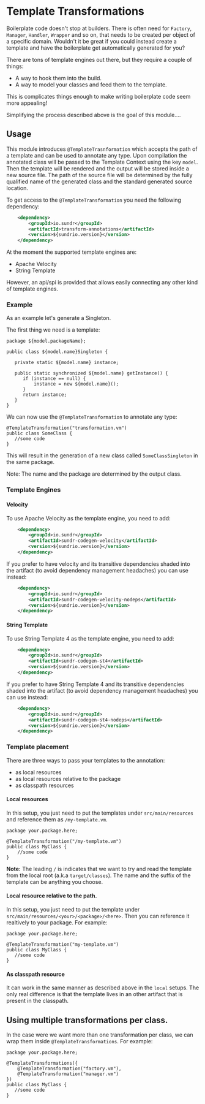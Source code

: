 # Template Transformations

Boilerplate code doesn't stop at builders. There is often need for `Factory`, `Manager`, `Handler`, `Wrapper` and so on, that needs to be created per object of a specific domain.
Wouldn't it be great if you could instead create a template and have the boilerplate get automatically generated for you?

There are tons of template engines out there, but they require a couple of things:

- A way to hook them into the build.
- A way to model your classes and feed them to the template.

This is complicates things enough to make writing boilerplate code seem more appealing! 

Simplifying the process described above is the goal of this module....

## Usage
This module introduces `@TemplateTrasnformation` which accepts the path of a template and can be used to annotate any type.
Upon compilation the annotated class will be passed to the Template Context using the key `model`. Then the template will be rendered
and the output will be stored inside a new source file. The path of the source file will be determined by the fully qualified name of the generated class and the standard generated source location.

To get access to the `@TemplateTransformation` you need the following dependency:

```xml
    <dependency>
        <groupId>io.sundr</groupId>
        <artifactId>transform-annotations</artifactId>
        <version>${sundrio.version}</version>
    </dependency>
```

At the moment the supported template engines are:

- Apache Velocity 
- String Template

However, an api/spi is provided that allows easily connecting any other kind of template engines.

### Example

As an example let's generate a Singleton.

The first thing we need is a template:

    package ${model.packageName};
    
    public class ${model.name}Singleton {
    
       private static ${model.name} instance;
       
       public static synchronized ${model.name} getInstance() {
          if (instance == null) {
              instance = new ${model.name}();
          }
          return instance;
       }
    }

We can now use the `@TemplateTransformation` to annotate any type:

    
    @TemplateTransformation("transformation.vm")
    public class SomeClass {
       //some code
    }

This will result in the generation of a new class called `SomeClassSingleton` in the same package.

Note: The name and the package are determined by the output class.


### Template Engines

#### Velocity 

To use Apache Velocity as the template engine, you need to add:

```xml
    <dependency>
        <groupId>io.sundr</groupId>
        <artifactId>sundr-codegen-velocity</artifactId>
        <version>${sundrio.version}</version>
    </dependency>
```

If you prefer to have velocity and its transitive dependencies shaded into the artifact (to avoid dependency management headaches) you can use instead:

```xml
    <dependency>
        <groupId>io.sundr</groupId>
        <artifactId>sundr-codegen-velocity-nodeps</artifactId>
        <version>${sundrio.version}</version>
    </dependency>
```

#### String Template

To use String Template 4 as the template engine, you need to add:

```xml
    <dependency>
        <groupId>io.sundr</groupId>
        <artifactId>sundr-codegen-st4</artifactId>
        <version>${sundrio.version}</version>
    </dependency>
```

If you prefer to have String Template 4 and its transitive dependencies shaded into the artifact (to avoid dependency management headaches) you can use instead:

```xml
    <dependency>
        <groupId>io.sundr</groupId>
        <artifactId>sundr-codegen-st4-nodeps</artifactId>
        <version>${sundrio.version}</version>
    </dependency>
```

### Template placement

There are three ways to pass your templates to the annotation:

- as local resources 
- as local resources relative to the package
- as classpath resources

#### Local resources

In this setup, you just need to put the templates under `src/main/resources` and reference them as `/my-template.vm`.


    package your.package.here;
    
    @TemplateTransformation("/my-template.vm")
    public class MyClass {
        //some code
    }

**Note:** The leading `/` is indicates that we want to try and read the template from the local root (a.k.a `target/classes`). The name and the suffix of the template can be anything you choose.

#### Local resource relative to the path.

In this setup, you just need to put the template under `src/main/resources/<your>/<package>/<here>`. Then you can reference it realtively to your package. For example:

    package your.package.here;
    
    @TemplateTransformation("my-template.vm")
    public class MyClass {
       //some code
    }
    
#### As classpath resource    

It can work in the same manner as described above in the `local` setups. The only real difference is that the template lives in an other artifact that is present in the classpath.

## Using multiple transformations per class.

In the case were we want more than one transformation per class, we can wrap them inside `@TemplateTransformations`. For example:

    package your.package.here;
    
    @TemplateTransformations({
        @TemplateTransformation("factory.vm"),
        @TemplateTransformation("manager.vm")
    })
    public class MyClass {
       //some code
    }
    
